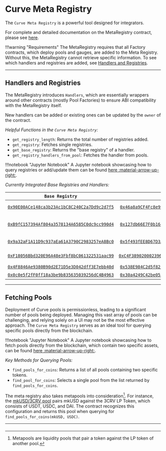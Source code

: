 <h1>Curve Meta Registry</h1>

The `Curve Meta Registry` is a powerful tool designed for integrators.

For complete and detailed documentation on the MetaRegistry contract, please see [here](../registry/overview.md).

!!!warning "Requirements"
    The MetaRegistry requires that all Factory contracts, which deploy pools and gauges, are added to the Meta Registry. Without this, the MetaRegistry cannot retrieve specific information. To see which handlers and registries are added, see [Handlers and Registries](#handlers-and-registries).



---

## **Handlers and Registries**

The MetaRegistry introduces `Handlers`, which are essentially wrappers around other contracts (mostly Pool Factories) to ensure ABI compatibility with the MetaRegistry itself.

New handlers can be added or existing ones can be updated by the `owner` of the contract.

*Helpful Functions in the `Curve Meta Registry`:*

- `get_registry_length`: Returns the total number of registries added.
- `get_registry`: Fetches single registries.
- `get_base_registry`: Returns the "base registry" of a handler.
- `get_registry_handlers_from_pool`: Fetches the handler from pools.


!!!notebook "Jupyter Notebook"
    A Jupyter notebook showcasing how to query registries or add/update them can be found [here :material-arrow-up-right:](https://try.vyperlang.org/hub/user-redirect/lab/tree/shared/mo-anon/integratooors/metaregistry/base_setup.ipynb).


*Currently Integrated Base Registries and Handlers:*

| `Base Registry`                              | `Handler`                                     | `Description`                              |
| :------------------------------------------: | :-------------------------------------------: | :----------------------------------------: |
| [`0x90E00ACe148ca3b23Ac1bC8C240C2a7Dd9c2d7f5`](https://etherscan.io/address/0x90E00ACe148ca3b23Ac1bC8C240C2a7Dd9c2d7f5) | [`0x46a8a9CF4Fc8e99EC3A14558ACABC1D93A27de68`](https://etherscan.io/address/0x46a8a9CF4Fc8e99EC3A14558ACABC1D93A27de68)  | Oldschool Curve Registry                   |
| [`0xB9fC157394Af804a3578134A6585C0dc9cc990d4`](https://etherscan.io/address/0xB9fC157394Af804a3578134A6585C0dc9cc990d4) | [`0x127db66E7F0b16470Bec194d0f496F9Fa065d0A9`](https://etherscan.io/address/0x127db66E7F0b16470Bec194d0f496F9Fa065d0A9)  | Oldschool Curve Factory (Metapool Factory) |
| [`0x9a32aF1A11D9c937aEa61A3790C2983257eA8Bc0`](https://etherscan.io/address/0x9a32aF1A11D9c937aEa61A3790C2983257eA8Bc0) | [`0x5f493fEE8D67D3AE3bA730827B34126CFcA0ae94`](https://etherscan.io/address/0x5f493fEE8D67D3AE3bA730827B34126CFcA0ae94)  | Curve Cryptoswap Registry                  |
| [`0xF18056Bbd320E96A48e3Fbf8bC061322531aac99`](https://etherscan.io/address/0xF18056Bbd320E96A48e3Fbf8bC061322531aac99) | [`0xC4F389020002396143B863F6325aAa6ae481D19CE`](https://etherscan.io/address/0xC4F389020002396143B863F6325aAa6ae481D19CE) | Curve Factory (CryptoSwap)                 |
| [`0x4F8846Ae9380B90d2E71D5e3D042dff3E7ebb40d`](https://etherscan.io/address/0x4F8846Ae9380B90d2E71D5e3D042dff3E7ebb40d) | [`0x538E984C2d5f821d51932dd9C570Dff192D3DF2D`](https://etherscan.io/address/0x538E984C2d5f821d51932dd9C570Dff192D3DF2D)  | Curve Factory                              |
| [`0x0c0e5f2fF0ff18a3be9b835635039256dC4B4963`](https://etherscan.io/address/0x0c0e5f2fF0ff18a3be9b835635039256dC4B4963) | [`0x30a4249C42be05215b6063691949710592859697`](https://etherscan.io/address/0x30a4249C42be05215b6063691949710592859697)  | CurveTricryptoFactory                      |


---


## **Fetching Pools**

Deployment of Curve pools is permissionless, leading to a significant number of pools being deployed. Managing this vast array of pools can be challenging, and relying solely on a UI may not be the most effective approach. The `Curve Meta Registry` serves as an ideal tool for querying specific pools directly from the blockchain.

!!!notebook "Jupyter Notebook"
    A Jupyter notebook showcasing how to fetch pools directly from the blockchain, which contain two specific assets, can be found [here :material-arrow-up-right:](https://try.vyperlang.org/hub/user-redirect/lab/tree/shared/mo-anon/integratooors/metaregistry/fetching_pools.ipynb).


*Key Methods for Querying Pools:*

- `find_pools_for_coins`: Returns a list of all pools containing two specific tokens.
- `find_pool_for_coins`: Selects a single pool from the list returned by `find_pools_for_coins`.

The meta registry also takes metapools into consideration[^1]. For instance, the [mkUSD/3CRV pool](https://etherscan.io/address/0x0CFe5C777A7438C9Dd8Add53ed671cEc7A5FAeE5) pairs mkUSD against the 3CRV LP Token, which consists of USDT, USDC, and DAI. The contract recognizes this configuration and returns this pool when querying for `find_pools_for_coins(mkUSD, USDC)`.

[^1]: Metapools are liquidity pools that pair a token against the LP token of another pool.


---


###

